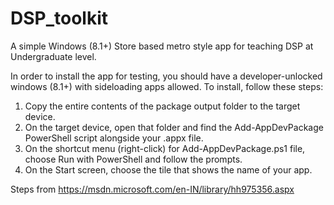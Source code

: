 # DSP_toolkit
A simple Windows (8.1+) Store based metro style app for teaching DSP at Undergraduate level.

In order to install the app for testing, you should have a developer-unlocked windows (8.1+) with sideloading apps allowed.
To install, follow these steps:

1. Copy the entire contents of the package output folder to the target device.
2. On the target device, open that folder and find the Add-AppDevPackage PowerShell script alongside your .appx file.
3. On the shortcut menu (right-click) for Add-AppDevPackage.ps1 file, choose Run with PowerShell and follow the prompts.
4. On the Start screen, choose the tile that shows the name of your app.
 
 
Steps from https://msdn.microsoft.com/en-IN/library/hh975356.aspx
